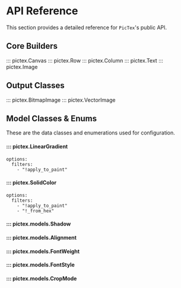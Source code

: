 # API Reference

This section provides a detailed reference for `PicTex`'s public API.

## Core Builders
::: pictex.Canvas
::: pictex.Row
::: pictex.Column
::: pictex.Text
::: pictex.Image

## Output Classes
::: pictex.BitmapImage
::: pictex.VectorImage

## Model Classes & Enums

These are the data classes and enumerations used for configuration.

#### ::: pictex.LinearGradient
    options:
      filters:
        - "!apply_to_paint"
#### ::: pictex.SolidColor
    options:
      filters:
        - "!apply_to_paint"
        - "!_from_hex"
#### ::: pictex.models.Shadow
#### ::: pictex.models.Alignment
#### ::: pictex.models.FontWeight
#### ::: pictex.models.FontStyle
#### ::: pictex.models.CropMode
